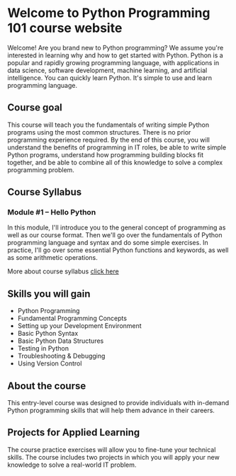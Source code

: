 # Welcome to Python Programming 101 course website

Welcome! Are you brand new to Python programming? We assume you're interested in learning why and how to get started with Python. Python is a popular and rapidly growing programming language, with applications in data science, software development, machine learning, and artificial intelligence. You can quickly learn Python. It's simple to use and learn programming language.

## Course goal

This course will teach you the fundamentals of writing simple Python programs using the most common structures. There is no prior programming experience required. By the end of this course, you will understand the benefits of programming in IT roles, be able to write simple Python programs, understand how programming building blocks fit together, and be able to combine all of this knowledge to solve a complex programming problem.

## Course Syllabus

### Module #1 – Hello Python
In this module, I'll introduce you to the general concept of programming as well as our course format. Then we'll go over the fundamentals of Python programming language and syntax and do some simple exercises. In practice, I'll go over some essential Python functions and keywords, as well as some arithmetic operations.

More about course syllabus [click here](syllabus)

## Skills you will gain

* Python Programming
* Fundamental Programming Concepts
* Setting up your Development Environment
* Basic Python Syntax
* Basic Python Data Structures
* Testing in Python
* Troubleshooting & Debugging
* Using Version Control

## About the course

This entry-level course was designed to provide individuals with in-demand Python programming skills that will help them advance in their careers.

## Projects for Applied Learning

The course practice exercises will allow you to fine-tune your technical skills. The course includes two projects in which you will apply your new knowledge to solve a real-world IT problem.
